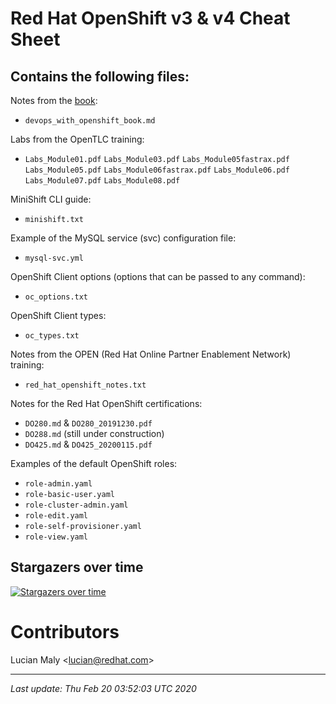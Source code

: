 # Red Hat OpenShift v3 & v4 Cheat Sheet

## Contains the following files:

Notes from the [book](https://assets.openshift.com/hubfs/pdfs/DevOps_with_OpenShift.pdf):
- `devops_with_openshift_book.md`

Labs from the OpenTLC training:
- `Labs_Module01.pdf`
  `Labs_Module03.pdf`
  `Labs_Module05fastrax.pdf`
  `Labs_Module05.pdf`
  `Labs_Module06fastrax.pdf`
  `Labs_Module06.pdf`
  `Labs_Module07.pdf`
  `Labs_Module08.pdf`

MiniShift CLI guide:
- `minishift.txt`

Example of the MySQL service (svc) configuration file:
- `mysql-svc.yml`

OpenShift Client options (options that can be passed to any command):
- `oc_options.txt`

OpenShift Client types:
- `oc_types.txt`

Notes from the OPEN (Red Hat Online Partner Enablement Network) training:
- `red_hat_openshift_notes.txt`

Notes for the Red Hat OpenShift certifications:
- `DO280.md` & `DO280_20191230.pdf`
- `DO288.md` (still under construction)
- `DO425.md` & `DO425_20200115.pdf`

Examples of the default OpenShift roles:
- `role-admin.yaml`
- `role-basic-user.yaml`
- `role-cluster-admin.yaml`
- `role-edit.yaml`
- `role-self-provisioner.yaml`
- `role-view.yaml`

## Stargazers over time

[![Stargazers over time](https://starchart.cc/luckylittle/openshift-cheatsheet.svg)](https://starchart.cc/luckylittle/openshift-cheatsheet)

# Contributors

Lucian Maly <<lucian@redhat.com>>

---

_Last update: Thu Feb 20 03:52:03 UTC 2020_
